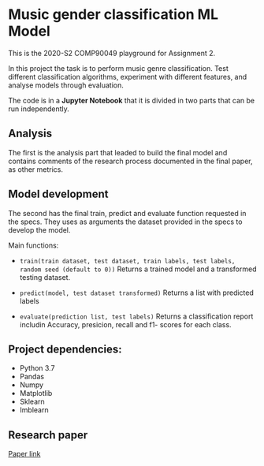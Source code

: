 # Music gender classification ML Model
This is the 2020-S2 COMP90049 playground for Assignment 2.

In this project the task is to perform music genre classification. Test different classification algorithms, experiment with different features, and analyse models through evaluation.

The code is in a **Jupyter Notebook** that it is divided in two parts that can be run independently.

## Analysis

The first is the analysis part that leaded to build the final model and contains comments of the research process documented in the final paper, as other metrics.

## Model development 
The second has the final train, predict and evaluate function requested in the specs. They uses as arguments the dataset provided in the specs to develop the model.

Main functions:
 - `train(train dataset, test dataset, train labels, test labels, random seed (default to 0))` 
Returns a trained model and a transformed testing dataset.

- `predict(model, test dataset transformed)`
Returns a list with predicted labels

- `evaluate(prediction list, test labels)`
Returns a classification report includin Accuracy, presicion, recall and f1- scores for each class.

## Project dependencies:
- Python 3.7
- Pandas
- Numpy 
- Matplotlib 
- Sklearn
- Imblearn

## Research paper

[Paper link](https://github.com/pippo-sci/music_gender_prediction/blob/main/Report/COMP90049-report.pdf)
